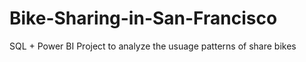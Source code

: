 # Bike-Sharing-in-San-Francisco
SQL + Power BI Project to analyze  the usuage patterns of share bikes

